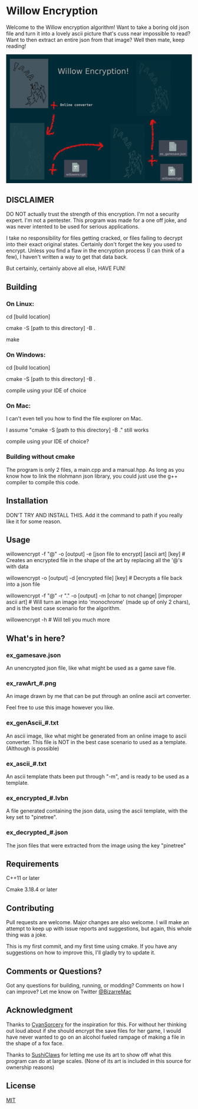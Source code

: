 # Willow Encryption

Welcome to the Willow encryption algorithm!
Want to take a boring old json file and turn it into a lovely ascii picture that's cuss near impossible to read?
Want to then extract an entire json from that image?
Well then mate, keep reading!

![Example](willowencrypt_showcase.png)

## DISCLAIMER

DO NOT actually trust the strength of this encryption. I'm not a security expert. I'm not a pentester.
This program was made for a one off joke, and was never intented to be used for serious applications.

I take no responsibility for files getting cracked, or files failing to decrypt into their exact original states.
Certainly don't forget the key you used to encrypt. Unless you find a flaw in the encryption process (I can think of a few), I haven't written a way to get that data back.

But certainly, certainly above all else, HAVE FUN!

## Building

### On Linux:

cd [build location]

cmake -S [path to this directory] -B .

make

### On Windows:

cd [build location]

cmake -S [path to this directory] -B .

compile using your IDE of choice

### On Mac:

I can't even tell you how to find the file explorer on Mac.

I assume "cmake -S [path to this directory] -B ." still works

compile using your IDE of choice?

### Building without cmake

The program is only 2 files, a main.cpp and a manual.hpp. As long as you know how to link the nlohmann json library, you could just use the g++ compiler to compile this code.

## Installation

DON'T TRY AND INSTALL THIS. Add it the command to path if you really like it for some reason.

## Usage

willowencrypt -f "@" -o [output] -e [json file to encrypt] [ascii art] [key] # Creates an encrypted file in the shape of the art by replacing all the '@'s with data

willowencrypt -o [output] -d [encrypted file] [key] # Decrypts a file back into a json file

willowencrypt -f "@" -r "." -o [output] -m [char to not change] [improper ascii art] # Will turn an image into 'monochrome' (made up of only 2 chars), and is the best case scenario for the algorithm.

willowencrypt -h # Will tell you much more

## What's in here?

### ex_gamesave.json

An unencrypted json file, like what might be used as a game save file.

### ex_rawArt_#.png

An image drawn by me that can be put through an online ascii art converter.

Feel free to use this image however you like.

### ex_genAscii_#.txt

An ascii image, like what might be generated from an online image to ascii converter.
This file is NOT in the best case scenario to used as a template. (Although is possible)

### ex_ascii_#.txt

An ascii template thats been put through "-m", and is ready to be used as a template.

### ex_encrypted_#.lvbn

A file generated containing the json data, using the ascii template, with the key set to "pinetree".

### ex_decrypted_#.json

The json files that were extracted from the image using the key "pinetree"

## Requirements

C++11 or later

Cmake 3.18.4 or later

## Contributing

Pull requests are welcome. Major changes are also welcome. I will make an attempt to keep up with issue reports and suggestions, but again, this whole thing was a joke.

This is my first commit, and my first time using cmake. If you have any suggestions on how to improve this, I'll gladly try to update it.

## Comments or Questions?

Got any questions for building, running, or modding? Comments on how I can improve? Let me know on Twitter [@BizarreMac](https://twitter.com/BizarreMac)

## Acknowledgment

Thanks to [CyanSorcery](https://twitter.com/cyansorcery) for the inspiration for this.
For without her thinking out loud about if she should encrypt the save files for her game, I would have never wanted to go on an alcohol fueled rampage of making a file in the shape of a fox face.

Thanks to [SushiClaws](https://twitter.com/SUSHiCLAWS) for letting me use its art to show off what this program can do at large scales. (None of its art is included in this source for ownership reasons)

## License
[MIT](https://choosealicense.com/licenses/mit/)
